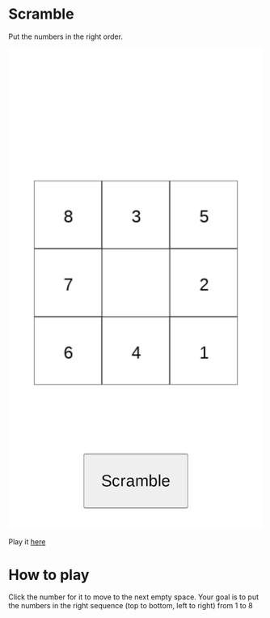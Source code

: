 # Scramble

Put the numbers in the right order.

![screenshot](screenshot.png)

Play it [here](https://victorribeiro.com/scramble)


# How to play

Click the number for it to move to the next empty space. Your goal is to put the numbers in the right sequence (top to bottom, left to right) from 1 to 8
